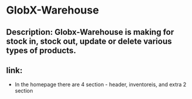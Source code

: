 # GlobX-Warehouse
## Description: Globx-Warehouse is making for stock in, stock out, update or delete various types of products. 
## link: 
- In the homepage there are 4 section - header, inventoreis, and extra 2 section
